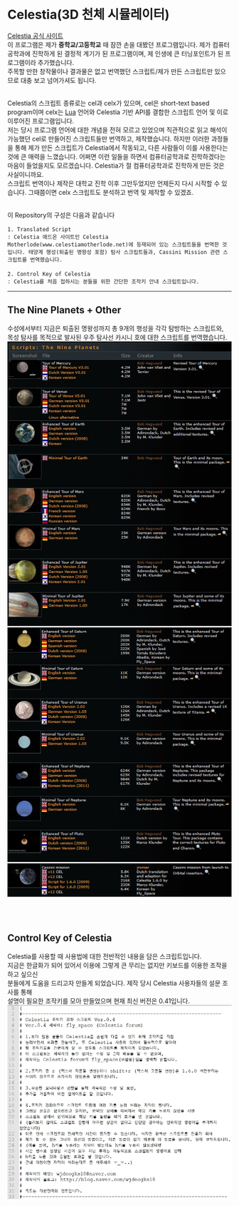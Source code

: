 # Celestia(3D 천체 시뮬레이터)
<a href="https://celestia.space/download.html">Celestia 공식 사이트<a/><br>
이 프로그램은 제가 <b>중학교/고등학교</b> 때 잠깐 손을 대봤던 프로그램입니다. 제가 컴퓨터공학과에 진학하게 된 결정적 계기가 된 프로그램이며, 제 인생에 큰 터닝포인트가 된 프로그램이라 추가했습니다.<br>
주목할 만한 창작물이나 결과물은 없고 번역했던 스크립트/제가 만든 스크립트만 있으므로 대충 보고 넘어가셔도 됩니다.<br><br>

Celestia의 스크립트 종류로는 cel과 celx가 있으며, cel은 short-text based program이며 celx는 <a href="http://www.lua.org/">Lua</a> 언어와 Celestia 기반 API를 결합한 스크립트 언어 및 이로 이루어진 프로그램입니다.<br>
저는 당시 프로그램 언어에 대한 개념을 전혀 모르고 있었으며 직관적으로 읽고 해석이 가능했던 cel로 만들어진 스크립트들만 번역하고, 제작했습니다. 하지만 이러한 과정들을 통해 제가 만든 스크립트가 Celestia에서 작동되고, 다른 사람들이 이를 사용한다는 것에 큰 매력을 느꼈습니다. 어쩌면 이런 일들을 하면서 컴퓨터공학과로 진학하겠다는 마음이 들었을지도 모르겠습니다. Celestia가 절 컴퓨터공학과로 진학하게 만든 것은 사실이니까요.<br>
스크립트 번역이나 제작은 대학교 진학 이후 그만두었지만 언제든지 다시 시작할 수 있습니다. 그때쯤이면 celx 스크립트도 분석하고 번역 및 제작할 수 있겠죠.<br><br>

이 Repository의 구성은 다음과 같습니다
```
1. Translated Script
: Celestia 애드온 사이트인 Celestia Motherlode(www.celestiamotherlode.net)에 등재되어 있는 스크립트들을 번역한 것입니다. 태양계 행성(퇴출된 명왕성 포함) 탐사 스크립트들과, Cassini Mission 관련 스크립트를 번역했습니다.

2. Control Key of Celestia
: Celestia를 처음 접하시는 분들을 위한 간단한 조작키 안내 스크립트입니다.
```

----
## The Nine Planets + Other
수성에서부터 지금은 퇴출된 명왕성까지 총 9개의 행성을 각각 탐방하는 스크립트와,<br>
목성 탐사를 목적으로 발사된 우주 탐사선 카시니 호에 대한 스크립트를 번역했습니다.<br>
<img src="./images/TNP_1.jpg">
<img src="./images/TNP_2.jpg">
<img src="./images/OTHER_1.jpg">

<br><br>
## Control Key of Celestia
Celestia를 사용할 때 사용법에 대한 전반적인 내용을 담은 스크립트입니다.<br>
지금은 한글화가 되어 있어서 이용에 그렇게 큰 무리는 없지만 키보드를 이용한 조작을 하고 싶으신<br>
분들에게 도움을 드리고자 만들게 되었습니다. 제작 당시 Celestia 사용자들의 설문 조사를 통해<br>
설명이 필요한 조작키를 모아 만들었으며 현재 최신 버전은 0.41입니다.<br>
<img src="./images/CKOC_1.jpg">